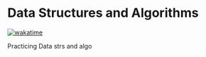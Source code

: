 
# Data Structures and Algorithms

[![wakatime](https://wakatime.com/badge/github/namans511/data-structures.svg)](https://wakatime.com/badge/github/namans511/data-structures)

Practicing Data strs and algo
